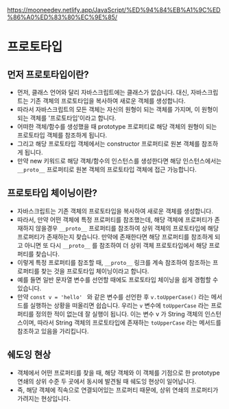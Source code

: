 https://mooneedev.netlify.app/JavaScript/%ED%94%84%EB%A1%9C%ED%86%A0%ED%83%80%EC%9E%85/

# 프로토타입

## 먼저 프로토타입이란?

- 먼저, 클래스 언어와 달리 자바스크립트에는 클래스가 없습니다. 대신, 자바스크립트는 기존 객체의 프로토타입을 복사하여 새로운 객체를 생성합니다.
- 따라서 자바스크립트의 모든 객체는 자신의 원형이 되는 객체를 가지며, 이 원형이 되는 객체를 '프로토타입'이라고 합니다.
- 어떠한 객체/함수를 생성했을 때 prototype 프로퍼티로 해당 객체의 원형이 되는 프로토타입 객체를 참조하게 됩니다.
- 그리고 해당 프로토타입 객체에서는 constructor 프로퍼티로 원본 객체를 참조하게 됩니다.
- 만약 new 키워드로 해당 객체/함수의 인스턴스를 생성한다면 해당 인스턴스에서는 `__proto__` 프로퍼티로 원본 객체의 프로토타입 객체에 접근 가능합니다.

## 프로토타입 체이닝이란?

- 자바스크립트는 기존 객체의 프로토타입을 복사하여 새로운 객체를 생성합니다.
- 따라서, 만약 어떤 객체에 특정 프로퍼티를 참조했는데, 해당 객체에 프로퍼티가 존재하지 않을경우 `__proto__` 프로퍼티를 참조하여 상위 객체의 프로토타입에 해당 프로퍼티가 존재하는지 찾습니다. 만약에 존재한다면 해당 프로퍼티를 참조하게 되고 아니면 또 다시 `__proto__` 를 참조하여 더 상위 객체 프로토타입에서 해당 프로퍼티를 찾습니다.
- 이렇게 특정 프로퍼티를 참조할 때, `__proto__` 링크를 계속 참조하여 참조하는 프로퍼티를 찾는 것을 프로토타입 체이닝이라고 합니다.
- 예를 들면 일반 문자열 변수를 선언할 때에도 프로토타입 체이닝을 쉽게 경험할 수 있습니다.
- 만약 `const v = 'hello' ` 와 같은 변수를 선언한 후 `v.toUpperCase()` 라는 메서드를 실행하는 상황을 떠올리면 쉽습니다. 우리는 `v` 변수에 `toUpperCase` 라는 프로퍼티를 정의한 적이 없는데 잘 실행이 됩니다. 이는 변수 v 가 String 객체의 인스턴스이며, 따라서 String 객체의 프로토타입에 존재하는 `toUpperCase` 라는 메서드를 참조하고 있음을 가리킵니다.

## 쉐도잉 현상

- 객체에서 어떤 프로퍼티를 찾을 때, 해당 객체와 이 객체를 기점으로 한 prototype 연쇄의 상위 수준 두 곳에서 동시에 발견될 때 쉐도잉 현상이 일어납니다.
- 즉, 해당 객체에 직속으로 연결되어있는 프로퍼티 때문에, 상위 연쇄의 프로퍼티가 가려지는 현상입니다.
